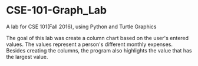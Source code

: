 # CSE-101-Graph_Lab
A lab for CSE 101(Fall 2016), using Python and Turtle Graphics

The goal of this lab was create a column chart based on the user's entered values.
The values represent a person's different monthly expenses.
Besides creating the columns, the program also highlights the value that has the largest value.
